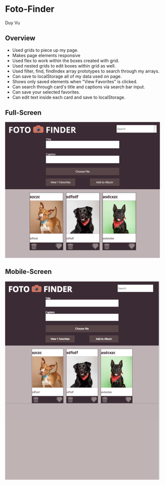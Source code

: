 # Foto-Finder
Duy Vu

## Overview
- Used grids to piece up my page.
- Makes page elements responsive
- Used flex to work within the boxes created with grid.
- Used nested grids to edit boxes within grid as well.
- Used filter, find, findIndex array prototypes to search through my arrays.
- Can save to localStorage all of my data used on page.
- Shows only saved elements when "View Favorites" is clicked.
- Can search through card's title and captions via search bar input.
- Can save your selected favorites.
- Can edit text inside each card and save to localStorage.


## Full-Screen
![Screenshot](foto1.png)

## Mobile-Screen
![Screenshot](foto2.png)

